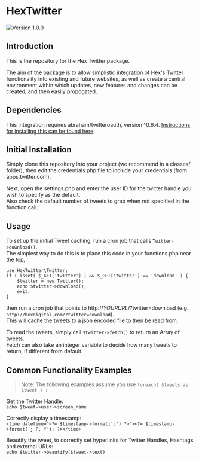 # HexTwitter

![Version 1.0.0](https://img.shields.io/badge/version-1.0.0-brightgreen.svg)


## Introduction

This is the repository for the Hex Twitter package.

The aim of the package is to allow simplistic integration of Hex's Twitter functionality 
into existing and future websites, as well as create a central environment within which
updates, new features and changes can be created, and then easily propogated.


## Dependencies

This integration requires abraham/twitteroauth, version ^0.6.4.
[Instructions for installing this can be found here](https://twitteroauth.com/).


## Initial Installation

Simply clone this repository into your project (we recommend in a classes/ folder),
then edit the credentials.php file to include your credentials (from apps.twitter.com).

Next, open the settings.php and enter the user ID for the twitter handle you wish to
specify as the default.  
Also check the default number of tweets to grab when not specified
in the function call.


## Usage

To set up the initial Tweet caching, run a cron job that calls `Twitter->download()`.  
The simplest way to do this is to place this code in your functions.php near the top,

    use HexTwitter\Twitter;
    if ( isset( $_GET['twitter'] ) && $_GET['twitter'] == 'download' ) {
        $twitter = new Twitter();
        echo $twitter->download();
        exit;
    }

then run a cron job that points to http://*YOURURL*/?twitter=download (e.g. `http://hexdigital.com/?twitter=download`).  
This will cache the tweets to a json encoded file to then be read from.


To read the tweets, simply call `$twitter->fetch()` to return an Array of tweets.  
Fetch can also take an integer variable to decide how many tweets to return, if different from default.


## Common Functionality Examples

>Note: The following examples assume you use `foreach( $tweets as $tweet ) :`

Get the Twitter Handle:  
`echo $tweet->user->screen_name`

Correctly display a timestamp:  
`<time datetime="<?= $timestamp->format('c') ?>"><?= $timestamp->format('j F, Y'); ?></time>`

Beautify the tweet, to correctly set hyperlinks for Twitter Handles, Hashtags and external URLs:  
`echo $twitter->beautify($tweet->text)`
